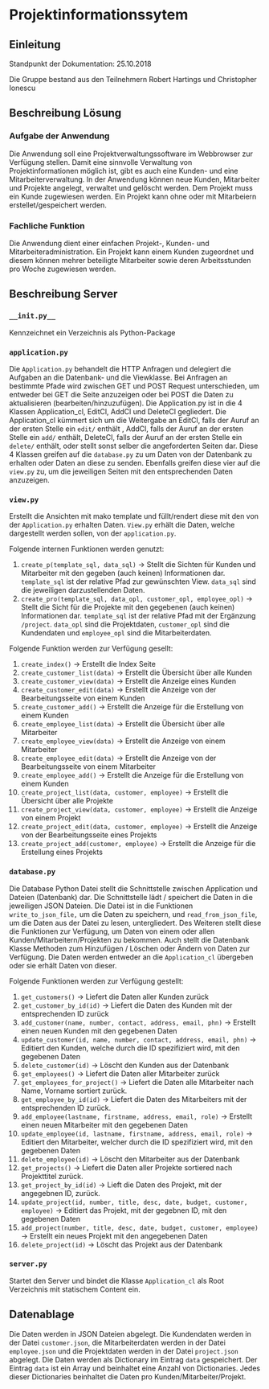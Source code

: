 # Projektinformationssytem

## Einleitung
Standpunkt der Dokumentation: 25.10.2018

Die Gruppe bestand aus den Teilnehmern Robert Hartings und Christopher Ionescu

## Beschreibung Lösung
### Aufgabe der Anwendung
Die Anwendung soll eine Projektverwaltungssoftware im Webbrowser zur Verfügung stellen. Damit eine sinnvolle Verwaltung von Projektinformationen möglich ist, gibt es auch eine Kunden- und eine Mitarbeiterverwaltung. In der Anwendung können neue Kunden, Mitarbeiter und Projekte angelegt, verwaltet und gelöscht werden. Dem Projekt muss ein Kunde zugewiesen werden. Ein Projekt kann ohne oder mit Mitarbeiern erstellet/gespeichert werden.

### Fachliche Funktion
Die Anwendung dient einer einfachen Projekt-, Kunden- und Mitarbeiteradministration. Ein Projekt kann einem Kunden zugeordnet und diesem können mehrer beteiligte Mitarbeiter sowie deren Arbeitsstunden pro Woche zugewiesen werden.

## Beschreibung Server

### `__init.py__`
Kennzeichnet ein Verzeichnis als Python-Package

### `application.py`
Die `Application.py` behandelt die HTTP Anfragen und delegiert die Aufgaben an die Datenbank- und die Viewklasse.
Bei Anfragen an bestimmte Pfade wird zwischen GET und POST Request unterschieden, um entweder bei GET die Seite anzuzeigen oder bei POST die Daten zu aktualisieren (bearbeiten/hinzuzufügen). Die Application.py ist in die 4 Klassen Application_cl, EditCl, AddCl und DeleteCl gegliedert. Die Application_cl kümmert sich um die Weitergabe an EditCl, falls der Auruf an der ersten Stelle ein `edit/` enthält , AddCl, falls der Auruf an der ersten Stelle ein `add/` enthält, DeleteCl, falls der Auruf an der ersten Stelle ein `delete/` enthält, oder stellt sonst selber die angeforderten Seiten dar. Diese 4 Klassen greifen auf die `database.py` zu um Daten von der Datenbank zu erhalten oder Daten an diese zu senden. Ebenfalls greifen diese vier auf die `view.py` zu, um die jeweiligen Seiten mit den entsprechenden Daten anzuzeigen.
### `view.py`
Erstellt die Ansichten mit mako template und füllt/rendert diese mit den von der `Application.py` erhalten Daten.
`View.py` erhält die Daten, welche dargestellt werden sollen, von der `application.py`.

Folgende internen Funktionen werden genutzt:
1. `create_p(template_sql, data_sql)` -> Stellt die Sichten für Kunden und Mitarbeiter mit den gegeben (auch keinen) Informationen dar. `template_sql` ist der relative Pfad zur gewünschten View. `data_sql` sind die jeweiligen darzustellenden Daten.
2. `create_pro(template_sql, data_opl, customer_opl, employee_opl)` -> Stellt die Sicht für die Projekte mit den gegebenen (auch keinen) Informationen dar. `template_sql` ist der relative Pfad mit der Ergänzung `/project`. `data_opl` sind die Projektdaten, `customer_opl` sind die Kundendaten und `employee_opl` sind die Mitarbeiterdaten.

Folgende Funktion werden zur Verfügung gesellt:
1. `create_index()` -> Erstellt die Index Seite
2. `create_customer_list(data)` -> Erstellt die Übersicht über alle Kunden
3. `create_customer_view(data)` -> Erstellt die Anzeige eines Kunden
4. `create_customer_edit(data)` -> Erstellt die Anzeige von der Bearbeitungsseite von einem Kunden
5. `create_customer_add()` -> Erstellt die Anzeige für die Erstellung von einem Kunden
6. `create_employee_list(data)` -> Erstellt die Übersicht über alle Mitarbeiter
7. `create_employee_view(data)` -> Erstellt die Anzeige von einem Mitarbeiter
8. `create_employee_edit(data)` -> Erstellt die Anzeige von der Bearbeitungsseite von einem Mitarbeiter
9. `create_employee_add()` -> Erstellt die Anzeige für die Erstellung von einem Kunden
10. `create_project_list(data, customer, employee)` -> Erstellt die Übersicht über alle Projekte
11. `create_project_view(data, customer, employee)` -> Erstellt die Anzeige von einem Projekt
12. `create_project_edit(data, customer, employee)` -> Erstellt die Anzeige von der Bearbeitungsseite eines Projekts
13. `create_project_add(customer, employee)` -> Erstellt die Anzeige für die Erstellung eines Projekts

### `database.py`
Die Database Python Datei stellt die Schnittstelle zwischen Application und Dateien (Datenbank) dar. Die Schnittstelle lädt / speichert die Daten in die jeweiligen JSON Dateien.
Die Datei ist in die Funktionen `write_to_json_file,` um die Daten zu speichern, und `read_from_json_file`, um die Daten aus der Datei zu lesen, untergliedert. Des Weiteren  stellt diese die Funktionen zur Verfügung, um Daten von einem oder allen Kunden/Mitarbeitern/Projekten zu bekommen. Auch stellt die Datenbank Klasse Methoden zum Hinzufügen / Löschen oder Ändern von Daten zur Verfügung. Die Daten werden entweder an die `Application_cl` übergeben oder sie erhält Daten von dieser.

Folgende Funktionen werden zur Verfügung gestellt:
1. `get_customers()` -> Liefert die Daten aller Kunden zurück
2. `get_customer_by_id(id)` -> Liefert die Daten des Kunden mit der entsprechenden ID zurück
3. `add_customer(name, number, contact, address, email, phn)` -> Erstellt einen neuen Kunden mit den gegebenen Daten
4. `update_customer(id, name, number, contact, address, email, phn)` -> Editiert den Kunden, welche durch die ID spezifiziert wird, mit den gegebenen Daten
5. `delete_customer(id)` -> Löscht den Kunden aus der Datenbank
6. `get_employees()` -> Liefert die Daten aller Mitarbeiter zurück
7. `get_employees_for_project()` -> Liefert die Daten alle Mitarbeiter nach Name, Vorname sortiert zurück.
8. `get_employee_by_id(id)` -> Liefert die Daten des Mitarbeiters mit der entsprechenden ID zurück.
9. `add_employee(lastname, firstname, address, email, role)` -> Erstellt einen neuen Mitarbeiter mit den gegebenen Daten
10. `update_employee(id, lastname, firstname, address, email, role)` -> Editiert den Mitarbeiter, welcher durch die ID spezifiziert wird, mit den gegebenen Daten
11. `delete_employee(id)` -> Löscht den Mitarbeiter aus der Datenbank
12. `get_projects()` -> Liefert die Daten aller Projekte sortiered nach Projekttitel zurück.
13. `get_project_by_id(id)` -> Lieft die Daten des Projekt, mit der angegebnen ID, zurück.
14. `update_project(id, number, title, desc, date, budget, customer, employee)` -> Editiert das Projekt, mit der gegebnen ID, mit den gegebenen Daten
15. `add_project(number, title, desc, date, budget, customer, employee)` -> Erstellt ein neues Projekt mit den angegebenen Daten
16. `delete_project(id)` -> Löscht das Projekt aus der Datenbank
### `server.py`
Startet den Server und bindet die Klasse `Application_cl` als Root Verzeichnis mit statischem Content ein.
## Datenablage
Die Daten werden in JSON Dateien abgelegt. Die Kundendaten werden in der Datei `customer.json`, die Mitarbeiterdaten werden in der Datei `employee.json` und die Projektdaten werden in der Datei `project.json` abgelegt. Die Daten werden als Dictionary im Eintrag `data` gespeichert. Der Eintrag `data` ist ein Array und beinhaltet eine Anzahl von Dictionaries. Jedes dieser Dictionaries beinhaltet die Daten pro Kunden/Mitarbeiter/Projekt.
